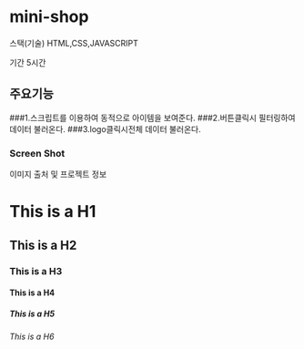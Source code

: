 # mini-shop
스택(기술)
HTML,CSS,JAVASCRIPT

기간
5시간 
 
## 주요기능
###1.스크립트를 이용하여 동적으로 아이템을 보여준다. 
###2.버튼클릭시 필터링하여 데이터 불러온다.
###3.logo클릭시전체 데이터 불러온다.


### Screen Shot 





이미지 출처 및 프로젝트 정보


# This is a H1
## This is a H2
### This is a H3
#### This is a H4
##### This is a H5
###### This is a H6
